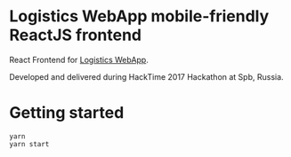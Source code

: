 # Logistics WebApp mobile-friendly ReactJS frontend

React Frontend for [Logistics WebApp](https://github.com/ongrid/HackTime-2017-Logistics-WebApp).

Developed and delivered during HackTime 2017 Hackathon at Spb, Russia.

# Getting started
```
yarn
yarn start
```
